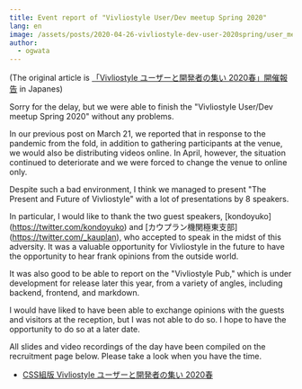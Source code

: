 ```yaml
---
title: Event report of "Vivliostyle User/Dev meetup Spring 2020"
lang: en
image: /assets/posts/2020-04-26-vivliostyle-dev-user-2020spring/user_meetup_1200x630.png
author:
  - ogwata
---
```

(The original article is [「Vivliostyle ユーザーと開発者の集い 2020春」開催報告](https://vivliostyle.org/ja/blog/2020/04/26/vivliostyle-dev-user-2020spring/) in Japanes)

Sorry for the delay, but we were able to finish the "Vivliostyle User/Dev meetup Spring 2020" without any problems.

In our previous post on March 21, we reported that in response to the pandemic from the fold, in addition to gathering participants at the venue, we would also be distributing videos online. In April, however, the situation continued to deteriorate and we were forced to change the venue to online only.

Despite such a bad environment, I think we managed to present "The Present and Future of Vivliostyle" with a lot of presentations by 8 speakers.

In particular, I would like to thank the two guest speakers, [kondoyuko] (https://twitter.com/kondoyuko) and [カウプラン機関極東支部] (https://twitter.com/_kauplan), who accepted to speak in the midst of this adversity. It was a valuable opportunity for Vivliostyle in the future to have the opportunity to hear frank opinions from the outside world.

It was also good to be able to report on the "Vivliostyle Pub," which is under development for release later this year, from a variety of angles, including backend, frontend, and markdown.

I would have liked to have been able to exchange opinions with the guests and visitors at the reception, but I was not able to do so. I hope to have the opportunity to do so at a later date.

All slides and video recordings of the day have been compiled on the recruitment page below. Please take a look when you have the time.

- [ CSS組版 Vivliostyle ユーザーと開発者の集い 2020春](https://vivliostyle.connpass.com/event/170939/presentation/)

